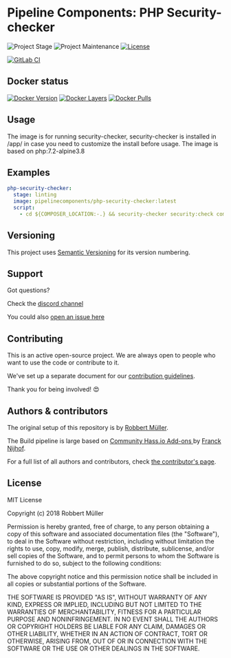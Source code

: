 # Pipeline Components: PHP Security-checker

![Project Stage][project-stage-shield]
![Project Maintenance][maintenance-shield]
[![License][license-shield]](LICENSE)

[![GitLab CI][gitlabci-shield]][gitlabci]

## Docker status

[![Docker Version][version-shield]][microbadger]
[![Docker Layers][layers-shield]][microbadger]
[![Docker Pulls][pulls-shield]][dockerhub]

## Usage

The image is for running security-checker, security-checker is installed in /app/ in case you need to customize the install before usage. The image is based on php:7.2-alpine3.8

## Examples

```yaml
php-security-checker:
  stage: linting
  image: pipelinecomponents/php-security-checker:latest
  script:
    - cd ${COMPOSER_LOCATION:-.} && security-checker security:check composer.lock
```

## Versioning

This project uses [Semantic Versioning][semver] for its version numbering.

## Support

Got questions?

Check the [discord channel][discord]

You could also [open an issue here][issue]

## Contributing

This is an active open-source project. We are always open to people who want to
use the code or contribute to it.

We've set up a separate document for our [contribution guidelines](CONTRIBUTING.md).

Thank you for being involved! :heart_eyes:

## Authors & contributors

The original setup of this repository is by [Robbert Müller][mjrider].

The Build pipeline is large based on [Community Hass.io Add-ons
][hassio-addons] by [Franck Nijhof][frenck].

For a full list of all authors and contributors,
check [the contributor's page][contributors].

## License

MIT License

Copyright (c) 2018 Robbert Müller

Permission is hereby granted, free of charge, to any person obtaining a copy
of this software and associated documentation files (the "Software"), to deal
in the Software without restriction, including without limitation the rights
to use, copy, modify, merge, publish, distribute, sublicense, and/or sell
copies of the Software, and to permit persons to whom the Software is
furnished to do so, subject to the following conditions:

The above copyright notice and this permission notice shall be included in all
copies or substantial portions of the Software.

THE SOFTWARE IS PROVIDED "AS IS", WITHOUT WARRANTY OF ANY KIND, EXPRESS OR
IMPLIED, INCLUDING BUT NOT LIMITED TO THE WARRANTIES OF MERCHANTABILITY,
FITNESS FOR A PARTICULAR PURPOSE AND NONINFRINGEMENT. IN NO EVENT SHALL THE
AUTHORS OR COPYRIGHT HOLDERS BE LIABLE FOR ANY CLAIM, DAMAGES OR OTHER
LIABILITY, WHETHER IN AN ACTION OF CONTRACT, TORT OR OTHERWISE, ARISING FROM,
OUT OF OR IN CONNECTION WITH THE SOFTWARE OR THE USE OR OTHER DEALINGS IN THE
SOFTWARE.

[commits]: https://gitlab.com/pipeline-components/php-security-checker/commits/master
[contributors]: https://gitlab.com/pipeline-components/php-security-checker/graphs/master
[dockerhub]: https://hub.docker.com/r/pipelinecomponents/php-security-checker
[license-shield]: https://img.shields.io/badge/License-MIT-green.svg
[mjrider]: https://gitlab.com/mjrider
[discord]: https://discord.gg/vhxWFfP
[gitlabci-shield]: https://img.shields.io/gitlab/pipeline/pipeline-components/php-security-checker.svg
[gitlabci]: https://gitlab.com/pipeline-components/php-security-checker/commits/master
[issue]: https://gitlab.com/pipeline-components/php-security-checker/issues
[keepchangelog]: http://keepachangelog.com/en/1.0.0/
[layers-shield]: https://images.microbadger.com/badges/image/pipelinecomponents/php-security-checker.svg
[maintenance-shield]: https://img.shields.io/maintenance/yes/2019.svg
[microbadger]: https://microbadger.com/images/pipelinecomponents/php-security-checker
[project-stage-shield]: https://img.shields.io/badge/project%20stage-production%20ready-brightgreen.svg
[pulls-shield]: https://img.shields.io/docker/pulls/pipelinecomponents/php-security-checker.svg
[releases]: https://gitlab.com/pipeline-components/php-security-checker/tags
[repository]: https://gitlab.com/pipeline-components/php-security-checker
[semver]: http://semver.org/spec/v2.0.0.html
[version-shield]: https://images.microbadger.com/badges/version/pipelinecomponents/php-security-checker.svg

[frenck]: https://github.com/frenck
[hassio-addons]: https://github.com/hassio-addons
